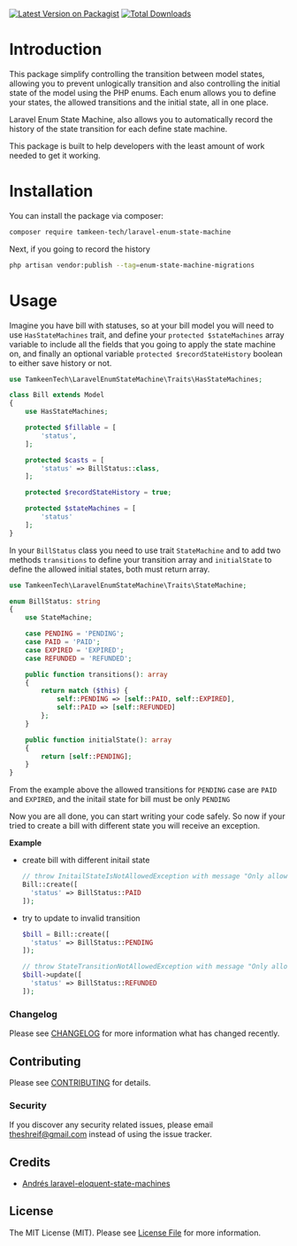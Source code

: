 [![Latest Version on Packagist](https://img.shields.io/packagist/v/tamkeen-tech/laravel-enum-state-machine.svg?style=flat-square)](https://packagist.org/packages/tamkeen-tech/laravel-enum-state-machine)
[![Total Downloads](https://img.shields.io/packagist/dt/tamkeen-tech/laravel-enum-state-machine.svg?style=flat-square)](https://packagist.org/packages/tamkeen-tech/laravel-enum-state-machine)

# Introduction
This package simplify controlling the transition between model states, allowing you to prevent unlogically transition and also controlling the initial state of the model using the PHP enums. Each enum allows you to define your states, the allowed transitions and the initial state, all in one place.

Laravel Enum State Machine, also allows you to automatically record the history of the state transition for each define state machine.

This package is built to help developers with the least amount of work needed to get it working.

# Installation
You can install the package via composer:
```bash
composer require tamkeen-tech/laravel-enum-state-machine
```
Next, if you going to record the history

```bash
php artisan vendor:publish --tag=enum-state-machine-migrations
```

# Usage
Imagine you have bill with statuses, so at your bill model you will need to use `HasStateMachines` trait, and define your `protected $stateMachines` array variable to include all the fields that you going to apply the state machine on, and finally an optional variable `protected $recordStateHistory` boolean to either save history or not.

```php
use TamkeenTech\LaravelEnumStateMachine\Traits\HasStateMachines;

class Bill extends Model
{
    use HasStateMachines;

    protected $fillable = [
        'status',
    ];

    protected $casts = [
        'status' => BillStatus::class,
    ];

    protected $recordStateHistory = true;

    protected $stateMachines = [
        'status'
    ];
}
```

In your `BillStatus` class you need to use trait `StateMachine` and to add two methods `transitions` to define your transition array and `initialState` to define the allowed initial states, both must return array.

```php
use TamkeenTech\LaravelEnumStateMachine\Traits\StateMachine;

enum BillStatus: string
{
    use StateMachine;

    case PENDING = 'PENDING';
    case PAID = 'PAID';
    case EXPIRED = 'EXPIRED';
    case REFUNDED = 'REFUNDED';

    public function transitions(): array
    {
        return match ($this) {
            self::PENDING => [self::PAID, self::EXPIRED],
            self::PAID => [self::REFUNDED]
        };
    }

    public function initialState(): array
    {
        return [self::PENDING];
    }
}
```

From the example above the allowed transitions for `PENDING` case are `PAID` and `EXPIRED`, and the initail state for bill must be only `PENDING`

Now you are all done, you can start writing your code safely. So now if your tried to create a bill with different state you will receive an exception.

**Example**

- create bill with different initail state
  ```php
  // throw InitailStateIsNotAllowedException with message "Only allowed initial states: PENDING"
  Bill::create([
    'status' => BillStatus::PAID
  ]);
  ```

- try to update to invalid transition
  ```php
  $bill = Bill::create([
    'status' => BillStatus::PENDING
  ]);

  // throw StateTransitionNotAllowedException with message "Only allowed transition states: PAID, EXPIRED"
  $bill->update([
    'status' => BillStatus::REFUNDED
  ]);
  ```
### Changelog

Please see [CHANGELOG](CHANGELOG.md) for more information what has changed recently.

## Contributing

Please see [CONTRIBUTING](CONTRIBUTING.md) for details.

### Security

If you discover any security related issues, please email theshreif@gmail.com instead of using the issue tracker.

## Credits

- [Andrés laravel-eloquent-state-machines](https://github.com/asantibanez/laravel-eloquent-state-machines)

## License

The MIT License (MIT). Please see [License File](LICENSE.md) for more information.